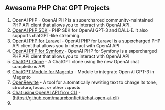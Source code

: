 ## Awesome PHP Chat GPT Projects
1. [OpenAI PHP](https://github.com/openai-php/client) - OpenAI PHP is a supercharged community-maintained PHP API client that allows you to interact with OpenAI API.
2. [OpenAI PHP SDK](https://github.com/orhanerday/open-ai) - PHP SDK for OpenAI GPT-3 and DALL-E. It also supports chatGPT-like streaming.
3. [OpenAI PHP for Laravel](https://github.com/openai-php/laravel) - OpenAI PHP for Laravel is a supercharged PHP API client that allows you to interact with OpenAI API
4. [ OpenAI PHP for Symfony](https://github.com/openai-php/symfony) - OpenAI PHP for Symfony is a supercharged PHP API client that allows you to interact with OpenAI API
5. [ChatGPT Clone](https://github.com/beyondcode/chatgpt-clone) - A ChatGPT clone using the new OpenAI chat completions API
6. [ChatGPT Module for Magento](https://github.com/SamueleMartini/Magento-GPT-3-integration) - Module to integrate Open AI GPT-3 in Magento
7. [OpenRewrite](https://github.com/mostafa-amine/OpenRewrite) - A tool for automatically rewriting text to change its tone, structure, focus, or other aspects
8. [Chat using OpenAI API from CLI](https://github.com/maurobonfietti/chat-open-ai-cli) - (https://github.com/maurobonfietti/chat-open-ai-cli)
9. 
